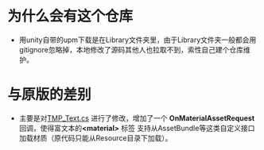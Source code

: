 # 为什么会有这个仓库
* 用unity自带的upm下载是在Library文件夹里，由于Library文件夹一般都会用gitignore忽略掉，本地修改了源码其他人也拉取不到，索性自己建个仓库维护。
# 与原版的差别
* 主要是对[TMP_Text.cs](https://github.com/0kk470/textmeshpro1.5.0/blob/main/Scripts/Runtime/TMP_Text.cs#L1268) 进行了修改，增加了一个 <b>OnMaterialAssetRequest</b> 回调，使得富文本的<b>\<material\></b> 标签 支持从AssetBundle等这类自定义接口加载材质（原代码只能从Resource目录下加载）。
